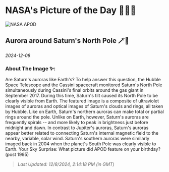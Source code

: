 
# NASA's Picture of the Day 🧑‍🚀💫

  ![NASA APOD](https://apod.nasa.gov/apod/image/2412/SaturnAurora_Hubble_2215.jpg)
  
  ## Aurora around Saturn's North Pole 🪄🌌
  
  _2024-12-08_
  
  ### About The Image ✨: 
  
  Are Saturn's auroras like Earth's?  To help answer this question, the Hubble Space Telescope and the Cassini spacecraft monitored Saturn's North Pole simultaneously during Cassini's final orbits around the gas giant in September 2017.  During this time, Saturn's tilt caused its North Pole to be clearly visible from Earth. The featured image is a composite of ultraviolet images of auroras and optical images of Saturn's clouds and rings, all taken by Hubble.  Like on Earth, Saturn's northern auroras can make total or partial rings around the pole. Unlike on Earth, however, Saturn's auroras are frequently spirals -- and more likely to peak in brightness just before midnight and dawn.  In contrast to Jupiter's auroras, Saturn's auroras appear better related to connecting Saturn's internal magnetic field to the nearby, variable, solar wind.  Saturn's southern auroras were similarly imaged back in 2004 when the planet's South Pole was clearly visible to Earth.    Your Sky Surprise: What picture did APOD feature on your birthday? (post 1995)
  
  
  
  > _Last Updated: 12/8/2024, 2:14:18 PM (in GMT)_
  